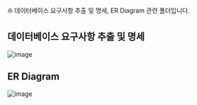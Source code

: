 ⛵ 데이터베이스 요구사항 추출 및 명세, ER Diagram 관련 폴더입니다.

데이터베이스 요구사항 추출 및 명세
-----
![image](https://github.com/user-attachments/assets/961f046a-8049-4957-a900-763d939a3c90)


ER Diagram
-----
![image](https://github.com/user-attachments/assets/78ff11b1-197d-466d-a4da-2b8f367aff31)
